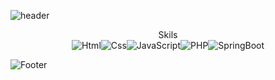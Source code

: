 ![header](https://capsule-render.vercel.app/api?type=wave&color=dafbe1&height=300&section=header&text=Welcome%20to%20my%20Git&fontSize=90)

<div align="center">Skils</div>
<div align="center">
<img alt="Html" src ="https://img.shields.io/badge/HTML5-E34F26.svg?&style=for-the-badge&logo=HTML5&logoColor=white"/><img alt="Css" src ="https://img.shields.io/badge/CSS3-1572B6.svg?&style=for-the-badge&logo=CSS3&logoColor=white"/><img alt="JavaScript" src ="https://img.shields.io/badge/JavaScriipt-F7DF1E.svg?&style=for-the-badge&logo=JavaScript&logoColor=black"/><img alt="PHP" src ="https://img.shields.io/badge/PHP-777BB4.svg?&style=for-the-badge&logo=PHP&logoColor=white"/><img alt="SpringBoot" src ="https://img.shields.io/badge/SpringBoot-6DB33F.svg?&style=for-the-badge&logo=SpringBoot&logoColor=white"/>
</div>



![Footer](https://capsule-render.vercel.app/api?type=waving&color=dafbe1&height=200&section=footer)


